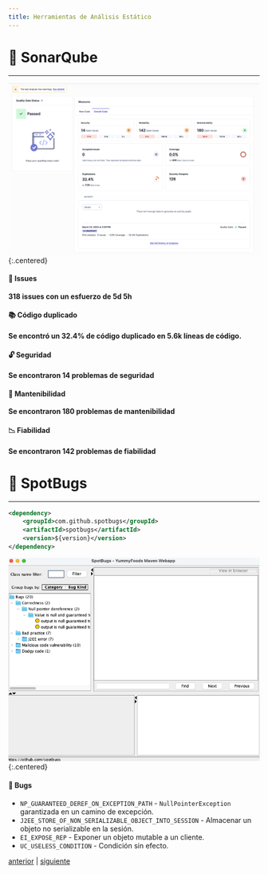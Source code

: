 ```yaml
---
title: Herramientas de Análisis Estático
---
```

# 🔎 SonarQube
-----

![](imgs/first-run.png){:.centered}

#### 🧬 Issues
**318 issues con un esfuerzo de 5d 5h**

#### 📚 Código duplicado
**Se encontró un 32.4% de código duplicado en 5.6k líneas de código.**

#### 🔓 Seguridad
**Se encontraron 14 problemas de seguridad**

#### 🧪  Mantenibilidad
**Se encontraron 180 problemas de mantenibilidad**

#### 📉 Fiabilidad
**Se encontraron 142 problemas de fiabilidad**

# 🐛 SpotBugs
-----
```xml
<dependency>
    <groupId>com.github.spotbugs</groupId>
    <artifactId>spotbugs</artifactId>
    <version>${version}</version>
</dependency>
```

![](imgs/spotbugs-gui.png){:.centered}

#### 🐛 Bugs
* `NP_GUARANTEED_DEREF_ON_EXCEPTION_PATH` - `NullPointerException` garantizada en un camino de excepción.
* `J2EE_STORE_OF_NON_SERIALIZABLE_OBJECT_INTO_SESSION` - Almacenar un objeto no serializable en la sesión.
* `EI_EXPOSE_REP` - Exponer un objeto mutable a un cliente.
* `UC_USELESS_CONDITION` - Condición sin efecto.



[anterior](presentation2.md) | [siguiente](presentation4.md)
